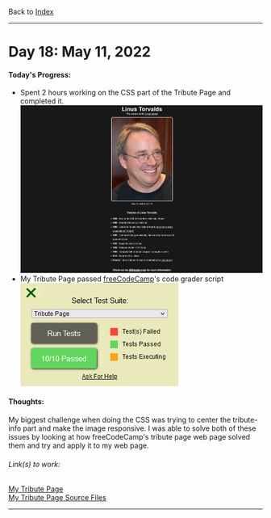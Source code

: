 Back to [Index](../README.md)
____
# Day 18: May 11, 2022
#### Today's Progress:
-  Spent 2 hours working on the CSS part of the Tribute Page and completed it.
![TributePage2.png](../Attachments-DOC/TributePage2.png)
-  My Tribute Page passed [freeCodeCamp](https://www.freecodecamp.org/learn/responsive-web-design/)'s code grader script<br>
![TributePageGraded.png](../Attachments-DOC/TributePageGraded.png)

#### Thoughts:
My biggest challenge when doing the CSS was trying to center the tribute-info part and make the image responsive. I was able to solve both of these issues by looking at how freeCodeCamp's tribute page web page solved them and try and apply it to my web page.

###### Link(s) to work:
[My Tribute Page](https://dragoscript.github.io/TributePage/)<br>
[My Tribute Page Source Files](https://github.com/DragoScript/TributePage)
___

